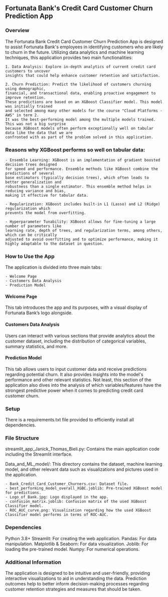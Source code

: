 ## Fortunata Bank's Credit Card Customer Churn Prediction App

### Overview

The Fortunata Bank Credit Card Customer Churn Prediction App is designed to assist Fortunata Bank's 
employees in identifying customers who are likely to churn in the future. Utilizing data analytics 
and machine learning techniques, this application provides two main functionalities:

	1. Data Analysis: Explore in-depth analytics of current credit card customers to uncover 
	insights that could help enhance customer retention and satisfaction.

	2. Churn Prediction: Predict the likelihood of customers churning using demographic, 
	financial, and transactional data, enabling proactive engagement to improve retention. 
	These predictions are based on an XGBoost Classifier model. This model was initially trained 
	and selected among many other models for the course "Cloud Platforms - AWS" in term 2. 
	It was the best-performing model among the multiple models trained. This was not a big surprise 
	because XGBoost models often perform exceptionally well on tabular data like the data that we are 
	confronted with as part of the problem solved in this application.

### Reasons why XGBoost performs so well on tabular data:

	- Ensemble Learning: XGBoost is an implementation of gradient boosted decision trees designed 
	for speed and performance. Ensemble methods like XGBoost combine the predictions of several 
	base estimators (typically decision trees), which often leads to better generalization and 
	robustness than a single estimator. This ensemble method helps in reducing variance and bias, 
	making it effective for tabular data.

	- Regularization: XGBoost includes built-in L1 (Lasso) and L2 (Ridge) regularization which 
	prevents the model from overfitting.

	- Hyperparameter Tunability: XGBoost allows for fine-tuning a large number of parameters like 
	learning rate, depth of trees, and regularization terms, among others, which can be critically 
	adjusted to avoid overfitting and to optimize performance, making it highly adaptable to the dataset in question.

### How to Use the App

The application is divided into three main tabs:

	- Welcome Page
	- Customers Data Analysis
	- Prediction Model

#### Welcome Page

This tab introduces the app and its purposes, with a visual display of Fortunata Bank’s logo alongside.

#### Customers Data Analysis

Users can interact with various sections that provide analytics about the customer dataset, 
including the distribution of categorical variables, summary statistics, and more.

#### Prediction Model

This tab allows users to input customer data and receive predictions regarding potential churn. 
It also provides insights into the model's performance and other relevant statistics. 
Not least, this section of the application also dives into the analysis of which variables/features 
have the strongest predictive power when it comes to predicting credit card customer churn.

### Setup

There is a requirements.txt file provided to efficiently install all dependencies.

### File Structure

streamlit_app_Janick_Thomas_Bieli.py: Contains the main application code including the Streamlit interface.

Data_and_ML_model/: This directory contains the dataset, machine learning model, and other relevant data such 
as visualizations and pictures used in the application.

	- Bank_Credit_Card_Customer_Churners.csv: Dataset file.
	- best_performing_model_overall_XGBC.joblib: Pre-trained XGBoost model for predictions.
	- Logo_of_Bank.jpg: Logo displayed in the app.
	- confusion_matrix.joblib: Confusion matrix of the used XGBoost Classifier model.
	- ROC_AUC_curve.png: Visualization regarding how the used XGBoost Classifier model performs in terms of ROC-AUC.

### Dependencies

Python 3.8+
Streamlit: For creating the web application.
Pandas: For data manipulation.
Matplotlib & Seaborn: For data visualization.
Joblib: For loading the pre-trained model.
Numpy: For numerical operations.

### Additional Information

The application is designed to be intuitive and user-friendly, providing interactive visualizations to aid in 
understanding the data. Prediction outcomes help to better inform decision-making processes regarding customer 
retention strategies and measures that should be taken.
